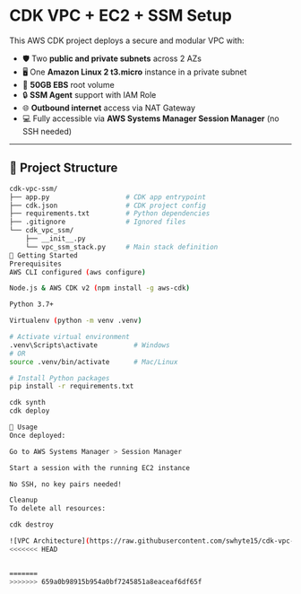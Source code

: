 # CDK VPC + EC2 + SSM Setup

This AWS CDK project deploys a secure and modular VPC with:

- 🛡️ Two **public and private subnets** across 2 AZs
- 🖥️ One **Amazon Linux 2 t3.micro** instance in a private subnet
- 💾 **50GB EBS** root volume
- 🔒 **SSM Agent** support with IAM Role
- 🌐 **Outbound internet** access via NAT Gateway
- 💻 Fully accessible via **AWS Systems Manager Session Manager** (no SSH needed)

---

## 📁 Project Structure

```bash
cdk-vpc-ssm/
├── app.py                   # CDK app entrypoint
├── cdk.json                 # CDK project config
├── requirements.txt         # Python dependencies
├── .gitignore               # Ignored files
└── cdk_vpc_ssm/
    ├── __init__.py
    └── vpc_ssm_stack.py     # Main stack definition
🚀 Getting Started
Prerequisites
AWS CLI configured (aws configure)

Node.js & AWS CDK v2 (npm install -g aws-cdk)

Python 3.7+

Virtualenv (python -m venv .venv)

# Activate virtual environment
.venv\Scripts\activate         # Windows
# OR
source .venv/bin/activate      # Mac/Linux

# Install Python packages
pip install -r requirements.txt

cdk synth
cdk deploy

🧠 Usage
Once deployed:

Go to AWS Systems Manager > Session Manager

Start a session with the running EC2 instance

No SSH, no key pairs needed!

Cleanup
To delete all resources:

cdk destroy

![VPC Architecture](https://raw.githubusercontent.com/swhyte15/cdk-vpc-ssm/main/A_diagram_illustrates_a_cloud_network_architecture.png)
<<<<<<< HEAD


=======
>>>>>>> 659a0b98915b954a0bf7245851a8eaceaf6df65f



